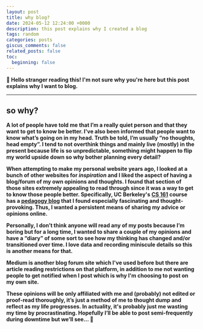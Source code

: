 ```yaml
---
layout: post
title: why blog?
date: 2024-05-12 12:24:00 +0000
description: this post explains why I created a blog
tags: random
categories: posts
giscus_comments: false
related_posts: false
toc:
  beginning: false
---
```

<b>

👋 Hello stranger reading this! I'm not sure why you're here but this post explains why I want to blog.

<hr>

## so why?

<b>

A lot of people have told me that I’m a really quiet person and that they want to get to know be better. I've also been informed that people want to know what’s going on in my head. Truth be told, I’m usually “no thoughts, head empty”. I tend to not overthink things and mainly live (mostly) in the present because life is so unpredictable, something might happen to flip my world upside down so why bother planning every detail?

When attempting to make my personal website years ago, I looked at a bunch of other websites for *inspiration* and I liked the aspect of having a blog/forum of my own opinions and thoughts. I found that section of those sites extremely appealing to read through since it was a way to get to know those people better. Specifically, UC Berkeley's [CS 161](https://cs161.org) course has a [pedagogy blog](https://pedagogy.cs161.org/) that I found **especially** fascinating and thought-provoking. Thus, I wanted a persistent means of sharing my advice or opinions online. 

Personally, I don’t think anyone will read any of my posts because I’m boring but for a long time, I wanted to share a couple of my opinions and have a “diary” of some sort to see how my thinking has changed and/or transitioned over time. I love data and recording miniscule details so this is another means for that.

Medium is another blog forum site which I've used before but there are article reading restrictions on that platform, in addition to me not wanting people to get notified when I post which is why I'm choosing to post on my own site.

These opinions will be only affiliated with me and (probably) not edited or proof-read thoroughly, it’s just a method of me to thought dump and reflect as my life progresses. In actuality, it's probably just me wasting my time by procrastinating. Hopefully I’ll be able to post semi-frequently during downtime but we’ll see… 🤡
